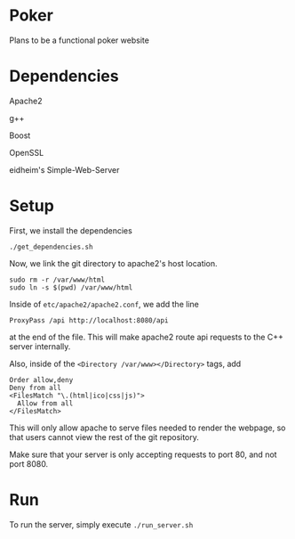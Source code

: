 # Poker
Plans to be a functional poker website

# Dependencies

Apache2


g++

Boost

OpenSSL

eidheim's Simple-Web-Server

# Setup
First, we install the dependencies
```
./get_dependencies.sh
```

Now, we link the git directory to apache2's host location.
```
sudo rm -r /var/www/html
sudo ln -s $(pwd) /var/www/html
```

Inside of `etc/apache2/apache2.conf`, we add the line
```
ProxyPass /api http://localhost:8080/api
```
at the end of the file. This will make apache2 route api requests to the C++ server internally.

Also, inside of the `<Directory /var/www></Directory>` tags, add
```
Order allow,deny
Deny from all
<FilesMatch "\.(html|ico|css|js)">
  Allow from all
</FilesMatch>
```
This will only allow apache to serve files needed to render the webpage, so that users cannot view the rest of the git repository.

Make sure that your server is only accepting requests to port 80, and not port 8080.

# Run
To run the server, simply execute `./run_server.sh`

